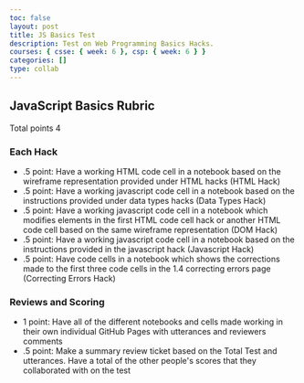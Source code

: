 ```yaml
---
toc: false
layout: post
title: JS Basics Test
description: Test on Web Programming Basics Hacks.
courses: { csse: { week: 6 }, csp: { week: 6 } }
categories: []
type: collab
---
```


## JavaScript Basics Rubric

Total points 4

### Each Hack

* .5 point:  Have a working HTML code cell in a notebook based on the wireframe representation provided under HTML hacks (HTML Hack)
* .5 point:  Have a working javascript code cell in a notebook based on the instructions provided under data types hacks (Data Types Hack)
* .5 point: Have a working javascript code cell in a notebook which modifies elements in the first HTML code cell hack or another HTML code cell based on the same wireframe representation (DOM Hack)
* .5 point: Have a working javascript code cell in a notebook based on the instructions provided in the javascript hack (Javascript Hack)
* .5 point: Have code cells in a notebook which shows the corrections made to the first three code cells in the 1.4 correcting errors page (Correcting Errors Hack)

### Reviews and Scoring

* 1 point: Have all of the different notebooks and cells made working in their own individual GitHub Pages with utterances and reviewers comments
* .5 point:  Make a summary review ticket based on the Total Test and utterances. Have a total of the other people's scores that they collaborated with on the test
